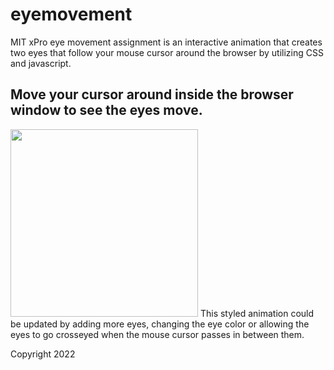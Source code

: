 # eyemovement
MIT xPro eye movement assignment is an interactive animation that creates two eyes that follow your mouse cursor around the browser by utilizing CSS and javascript.


## Move your cursor around inside the browser window to see the eyes move.

<img src="eyes_ex.png" width="300px">
This styled animation could be updated by adding more eyes, changing the eye color or allowing the eyes to go crosseyed when the mouse cursor passes in between them.

Copyright 2022
